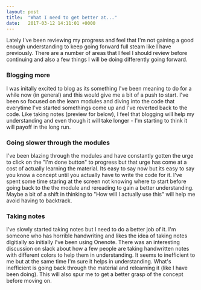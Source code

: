 ```yaml
---
layout: post
title:  "What I need to get better at..."
date:   2017-03-12 14:11:01 +0000
---
```



Lately I've been reviewing my progress and feel that I'm not gaining a good enough understanding to keep going forward full steam like I have previously.  There are a number of areas that I feel I should review before continuing and also a few things I will be doing differently going forward.

 ### Blogging more
 I was initally excited to blog as its something I've been meaning to do for a while now (in general) and this would give me a bit of a push to start.  I've been so focused on the learn modules and diving into the code that everytime I've started somethings come up and I've reverted back to the code.  Like taking notes (preview for below), I feel that blogging will help my understanding and even though it will take longer - I'm starting to think it will payoff in the long run.
 
 ### Going slower through the modules
 I've been blazing through the modules and have constantly gotten the urge to click on the "I'm done button" to progress but that urge has come at a cost of actually learning the material.  Its easy to say now but its easy to say you know a concept until you actually have to write the code for it.  I've spent some time staring at the screen not knowing where to start before going back to the the module and rereading to gain a better understanding.  Maybe a bit of a shift in thinking to "How will I actually use this" will help me avoid having to backtrack.  
 
 ### Taking notes
 I've slowly started taking notes but I need to do a better job of it.  I'm someone who has horrible handwriting and likes the idea of taking notes digitially so initially I've been using Onenote.  There was an interesting discussion on slack about how a few people are taking handwritten notes with different colors to help them in understanding.  It seems to inefficient to me but at the same time I'm sure it helps in understanding.  What's inefficient is going back through the material and relearning it (like I have been doing).  This will also spur me to get a better grasp of the concept before moving on.
 
 

